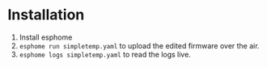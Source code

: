 # Installation

1. Install esphome
2. `esphome run simpletemp.yaml` to upload the edited firmware over the air.
3. `esphome logs simpletemp.yaml` to read the logs live.
